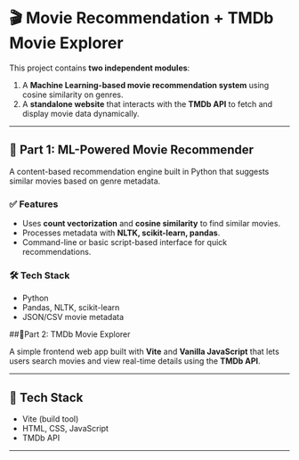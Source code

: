 # 🎬 Movie Recommendation + TMDb Movie Explorer

This project contains **two independent modules**:

1. A **Machine Learning-based movie recommendation system** using cosine similarity on genres.
2. A **standalone website** that interacts with the **TMDb API** to fetch and display movie data dynamically.

---

## 🔹 Part 1: ML-Powered Movie Recommender

A content-based recommendation engine built in Python that suggests similar movies based on genre metadata.

### ✅ Features
- Uses **count vectorization** and **cosine similarity** to find similar movies.
- Processes metadata with **NLTK, scikit-learn, pandas**.
- Command-line or basic script-based interface for quick recommendations.

### 🛠 Tech Stack
- Python
- Pandas, NLTK, scikit-learn
- JSON/CSV movie metadata

##🔹Part 2: TMDb Movie Explorer

A simple frontend web app built with **Vite** and **Vanilla JavaScript** that lets users search movies and view real-time details using the **TMDb API**.

---

## 🔧 Tech Stack

- Vite (build tool)
- HTML, CSS, JavaScript
- TMDb API

---

